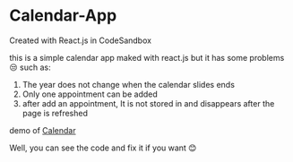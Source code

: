 # Calendar-App

Created with React.js in CodeSandbox

this is a simple calendar app maked with react.js but it has some problems 😒 such as:

1. The year does not change when the calendar slides ends
2. Only one appointment can be added
3. after add an appointment, It is not stored in and disappears after the page is refreshed

demo of <a href="https://nver2.csb.app" target="blank">Calendar<a/>

Well, you can see the code and fix it if you want 😊
